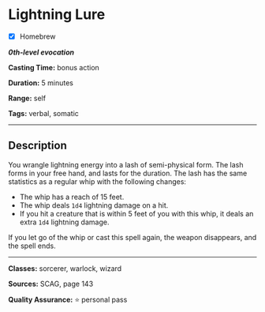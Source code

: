# Lightning Lure

- [x] Homebrew

***0th-level evocation***

**Casting Time:** bonus action

**Duration:** 5 minutes

**Range:** self

**Tags:** verbal, somatic

---

## Description
You wrangle lightning energy into a lash of semi-physical form.
The lash forms in your free hand, and lasts for the duration.
The lash has the same statistics as a regular whip with the following changes:
- The whip has a reach of 15 feet.
- The whip deals `1d4` lightning damage on a hit.
- If you hit a creature that is within 5 feet of you with this whip, it deals an extra `1d4` lightning damage.

If you let go of the whip or cast this spell again, the weapon disappears, and the spell ends.

---

**Classes:** sorcerer, warlock, wizard

**Sources:** SCAG, page 143

**Quality Assurance:** :star: personal pass
